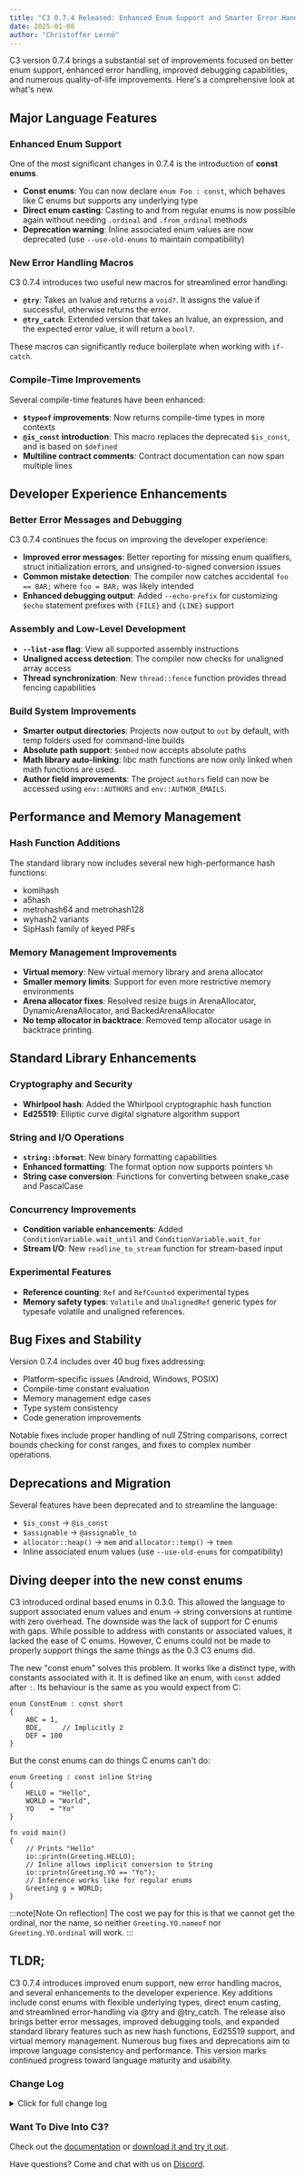 ```yaml
---
title: "C3 0.7.4 Released: Enhanced Enum Support and Smarter Error Handling"
date: 2025-01-08
author: "Christoffer Lernö"
---
```


C3 version 0.7.4 brings a substantial set of improvements focused on better enum support, enhanced error handling, improved debugging capabilities, and numerous quality-of-life improvements. Here's a comprehensive look at what's new.

## Major Language Features

### Enhanced Enum Support
One of the most significant changes in 0.7.4 is the introduction of **const enums**.
- **Const enums**: You can now declare `enum Foo : const`, which behaves like C enums but supports any underlying type
- **Direct enum casting**: Casting to and from regular enums is now possible again without needing `.ordinal` and `.from_ordinal` methods
- **Deprecation warning**: Inline associated enum values are now deprecated (use `--use-old-enums` to maintain compatibility)

### New Error Handling Macros
C3 0.7.4 introduces two useful new macros for streamlined error handling:
- **`@try`**: Takes an lvalue and returns a `void?`. It assigns the value if successful, otherwise returns the error.
- **`@try_catch`**: Extended version that takes an lvalue, an expression, and the expected error value, it will return a `bool?`.

These macros can significantly reduce boilerplate when working with `if-catch`.

### Compile-Time Improvements
Several compile-time features have been enhanced:
- **`$typeof` improvements**: Now returns compile-time types in more contexts
- **`@is_const` introduction**: This macro replaces the deprecated `$is_const`, and is based on `$defined`
- **Multiline contract comments**: Contract documentation can now span multiple lines

## Developer Experience Enhancements
### Better Error Messages and Debugging
C3 0.7.4 continues the focus on improving the developer experience:
- **Improved error messages**: Better reporting for missing enum qualifiers, struct initialization errors, and unsigned-to-signed conversion issues
- **Common mistake detection**: The compiler now catches accidental `foo == BAR;` where `foo = BAR;` was likely intended
- **Enhanced debugging output**: Added `--echo-prefix` for customizing `$echo` statement prefixes with `{FILE}` and `{LINE}` support

### Assembly and Low-Level Development
- **`--list-asm` flag**: View all supported assembly instructions
- **Unaligned access detection**: The compiler now checks for unaligned array access
- **Thread synchronization**: New `thread::fence` function provides thread fencing capabilities

### Build System Improvements
- **Smarter output directories**: Projects now output to `out` by default, with temp folders used for command-line builds
- **Absolute path support**: `$embed` now accepts absolute paths
- **Math library auto-linking**: libc math functions are now only linked when math functions are used.
- **Author field improvements**: The project `authors` field can now be accessed using `env::AUTHORS` and `env::AUTHOR_EMAILS`.

## Performance and Memory Management
### Hash Function Additions
The standard library now includes several new high-performance hash functions:
- komihash
- a5hash
- metrohash64 and metrohash128
- wyhash2 variants
- SipHash family of keyed PRFs

### Memory Management Improvements
- **Virtual memory**: New virtual memory library and arena allocator
- **Smaller memory limits**: Support for even more restrictive memory environments
- **Arena allocator fixes**: Resolved resize bugs in ArenaAllocator, DynamicArenaAllocator, and BackedArenaAllocator
- **No temp allocator in backtrace**: Removed temp allocator usage in backtrace printing.

## Standard Library Enhancements
### Cryptography and Security
- **Whirlpool hash**: Added the Whirlpool cryptographic hash function
- **Ed25519**: Elliptic curve digital signature algorithm support

### String and I/O Operations
- **`string::bformat`**: New binary formatting capabilities
- **Enhanced formatting**: The format option now supports pointers `%h`
- **String case conversion**: Functions for converting between snake_case and PascalCase

### Concurrency Improvements
- **Condition variable enhancements**: Added `ConditionVariable.wait_until` and `ConditionVariable.wait_for`
- **Stream I/O**: New `readline_to_stream` function for stream-based input

### Experimental Features
- **Reference counting**: `Ref` and `RefCounted` experimental types
- **Memory safety types**: `Volatile` and `UnalignedRef` generic types for typesafe volatile and unaligned references.

## Bug Fixes and Stability
Version 0.7.4 includes over 40 bug fixes addressing:
- Platform-specific issues (Android, Windows, POSIX)
- Compile-time constant evaluation
- Memory management edge cases
- Type system consistency
- Code generation improvements

Notable fixes include proper handling of null ZString comparisons, correct bounds checking for const ranges, and fixes to complex number operations.

## Deprecations and Migration
Several features have been deprecated and to streamline the language:
- `$is_const` → `@is_const`
- `$assignable` → `@assignable_to`
- `allocator::heap()` → `mem` and `allocator::temp()` → `tmem`
- Inline associated enum values (use `--use-old-enums` for compatibility)

## Diving deeper into the new const enums

C3 introduced ordinal based enums in 0.3.0. This allowed the language to support associated enum values and enum → string conversions at runtime with zero overhead. The downside was the lack of support for C enums with gaps. While possible to address with constants or associated values, it lacked the ease of C enums. However, C enums could not be made to properly support things the same things as the 0.3 C3 enums did.

The new "const enum" solves this problem. It works like a distinct type, with constants associated with it. It is defined like an enum, with `const` added after `:`. Its behaviour is the same as you would expect from C:

```c3
enum ConstEnum : const short
{
    ABC = 1,
    BDE,     // Implicitly 2
    DEF = 100
}
```

But the const enums can do things C enums can't do:

```c3
enum Greeting : const inline String
{
    HELLO = "Hello",
    WORLD = "World",
    YO    = "Yo"
}

fn void main()
{
    // Prints "Hello"
    io::printn(Greeting.HELLO); 
    // Inline allows implicit conversion to String
    io::printn(Greeting.YO == "Yo");
    // Inference works like for regular enums 
    Greeting g = WORLD; 
}
```

:::note[Note On reflection]
The cost we pay for this is that we cannot get the ordinal, nor the name, so neither `Greeting.YO.nameof` nor `Greeting.YO.ordinal` will work.
:::


## TLDR;

C3 0.7.4 introduces improved enum support, new error handling macros, and several enhancements to the developer experience. Key additions include const enums with flexible underlying types, direct enum casting, and streamlined error-handling via @try and @try_catch. The release also brings better error messages, improved debugging tools, and expanded standard library features such as new hash functions, Ed25519 support, and virtual memory management. Numerous bug fixes and deprecations aim to improve language consistency and performance. This version marks continued progress toward language maturity and usability.

### Change Log
<details>
	<summary class="
		text-black 
		dark:text-white
		font-medium
		text-lg
		"
	>
		Click for full change log
	</summary>

### Changes / improvements
- Added const enums: `enum Foo : const`. Behaves like C enums but may be any type.
- Casting to / from an enum is now possible again. No need to use `.ordinal` and `.from_ordinal`.
- Inline associated enum values are deprecated, use `--use-old-enums` to re-enable them.
- `$typeof` may return a compile time type.
- Improved error messages on missing qualifier on enum value. #2260
- Add `--echo-prefix` to edit the prefix with `$echo` statements. Supports {FILE} and {LINE}
- Catch accidental `foo == BAR;` where `foo = BAR;` was most likely intended. #2274
- Improve error message when doing a rethrow in a function that doesn't return an optional.
- Add `--list-asm` to view all supported `asm` instructions.
- Formatting option "%h" now supports pointers.
- Improve error on unsigned implicit conversion to signed.
- Update error message for struct initialization #2286
- Add SipHash family of keyed PRFs. #2287
- `$is_const` is deprecated in favour of `@is_const` based on `$defined`.
- Multiline contract comments #2113
- Removed the use of temp allocator in backtrace printing.
- `env::AUTHORS` and `env::AUTHOR_EMAILS` added.
- Suppress codegen of panic printing with when panic messages are set to "off".
- Implicit linking of libc math when libc math functions are used.
- Allow even smaller memory limits.
- Check unaligned array access.
- Add "@structlike" for typedefs.
- "poison" the current function early when a declaration can't be correctly resolved.
- Add komihash, a5hash, metrohash64, metrohash128, and wyhash2 variants with tests/benchmark. #2293
- '$assignable' is deprecated.
- Deprecate allocator::heap() and allocator::temp()
- Add `thread::fence` providing a thread fence.
- Place output in `out` by default for projects. Use temp folder for building at the command line.
- Allow absolute paths for `$embed`.
- Add `@try` and `@try_catch`.
- Assignment evaluation order now right->left, following C++17 and possibly C23.

### Fixes
- mkdir/rmdir would not work properly with substring paths on non-windows platforms.
- Hex string formatter check incorrectly rejected slices.
- Correctly reject interface methods `type` and `ptr`.
- Comparing a null ZString with a non-null ZString would crash.
- Switch case with const non-int / enum would be treated as ints and crash. #2263
- Missing bounds check on upper bound with const ranges `foo[1:3]`.
- Check up the hierarchy when considering if an interface cast is valid #2267.
- Fix issue with labelled break inside of a $switch.
- Non-const macros may not return untyped lists.
- `$for` ct-state not properly popped.
- Inline `r / complex` for complex numbers fixed.
- Const slice lengths were not always detected as constant.
- Const slice indexing was not bounds checked.
- Initialize pool correctly in print_backtrace.
- `--max-mem` now works correctly again.
- Casting a fault to a pointer would trigger an assert.
- Make `to_float` more tolerant to spaces.
- Fixes to thread local pointer handling.
- Fixes to JSON parsing and Object.
- Array indices are now using int64 internally.
- Bit shift operation fails with inline uint enum despite matching underlying type #2279.
- Fix to codegen when using a bitstruct constant defined using a cast with an operator #2248.
- Function pointers are now compile time constants.
- Splat 8 arguments can sometimes cause incorrect behaviour in the compiler. #2283
- Correctly poison the analysis after a failed $assert or $error. #2284
- `$foo` variables could be assigned non-compile time values.
- `$foo[0] = ...` was incorrectly requiring that the assigned values were compile time constants.
- "Inlined at" would sometimes show the current location.
- Fixed bug splatting constants into constants.
- Resize bug when resizing memory down in ArenaAllocator, DynamicArenaAllocator, BackedArenaAllocator.
- Error message for missing arg incorrect for methods with zero args #2296.
- Fix stringify of $vaexpr #2301.
- Segfault when failing to cast subexpression to 'isz' in pointer subtraction #2305.
- Fix unexpected display of macro definition when passing a poisoned expression #2305.
- `@links` on macros would not be added to calling functions.
- Fix `Formatter.print` returning incorrect size.
- A distinct type based on an array would yield .len == 0
- Overloading addition with a pointer would not work.
- Copying const enums and regular enums incorrect #2313.
- Regression: Chaining an optional together with contracts could in some cases lose the optional.
- `char[*] b = *(char[*]*)&a;` would crash the compiler if `a` was a slice. #2320
- Implicitly cast const int expressions would sometimes not be detected as compile time const.
- Using @noreturn in a short body macro would not work properly #2326.
- Bug when reporting error in a macro return would crash the compiler #2326.
- Short body return expression would not have the correct span.
- Fix issue where recursively creating a dir would be incorrectly marked as a failure the first time.
- `@format` did not work correctly with macros #2341.
- Crash when parsing recursive type declaration #2345.
- Remove unnecessary "ret" in naked functions #2344.
- Lambdas now properly follow its attributes #2346.
- Not setting android-ndk resulted in a "set ndk-path" error.
- Lambda deduplication would be incorrect when generated at the global scope.
- Disallow accessing parameters in a naked function, as well as `return`, this fixes #1955.
- Assigning string literal to char[<*>] stores pointer rather than characters. #2357

### Stdlib changes
- Improve contract for readline. #2280
- Added Whirlpool hash.
- Added Ed25519.
- Added string::bformat.
- Virtual memory library.
- New virtual emory arena allocator.
- Added `WString.len`.
- Added `@addr` macro.
- Add `ConditionVariable.wait_until` and `ConditionVariable.wait_for`
- Added readline_to_stream that takes a stream.
- Added `Ref` and `RefCounted` experimental functionality.
- Added `Volatile` generic type.
- Added `UnalignedRef` generic type.
- Add String conversion functions snake_case -> PascalCase and vice versa.

</details>

### Want To Dive Into C3?
Check out the [documentation](/getting-started) or [download it and try it out](/getting-started/prebuilt-binaries).

Have questions? Come and chat with us on [Discord](https://discord.gg/qN76R87).

